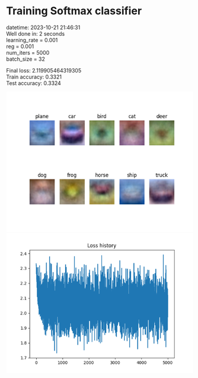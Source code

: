 # Training Softmax classifier  
datetime: 2023-10-21 21:46:31  
Well done in: 2 seconds  
learning_rate = 0.001  
reg = 0.001  
num_iters = 5000  
batch_size = 32  

Final loss: 2.119905464319305   
Train accuracy: 0.3321   
Test accuracy: 0.3324  
    
<img src="weights.png">  
<br>
<img src="loss.png">
